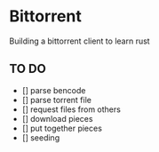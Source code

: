 # Bittorrent
Building a bittorrent client to learn rust

## TO DO
- [] parse bencode
- [] parse torrent file
- [] request files from others
- [] download pieces
- [] put together pieces
- [] seeding
